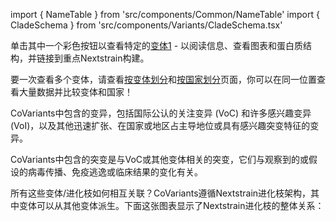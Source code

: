 import { NameTable } from 'src/components/Common/NameTable'
import { CladeSchema } from 'src/components/Variants/CladeSchema.tsx'

单击其中一个彩色按钮以查看特定的[变体1](/variants) - 以阅读信息、查看图表和蛋白质结构，并链接到重点Nextstrain构建。

要一次查看多个变体，请查看[按变体划分](/per-variant)和[按国家划分](/per-country)页面，你可以在同一位置查看大量数据并比较变体和国家！

CoVariants中包含的变异，包括国际公认的关注变异 (VoC) 和许多感兴趣变异 (VoI)，以及其他迅速扩张、在国家或地区占主导地位或具有感兴趣突变特征的变异。

CoVariants中包含的突变是与VoC或其他变体相关的突变，它们与观察到的或假设的病毒传播、免疫逃逸或临床结果的变化有关。

<NameTable />

所有这些变体/进化枝如何相互关联？CoVariants遵循Nextstrain进化枝架构，其中变体可以从其他变体派生。下面这张图表显示了Nextstrain进化枝的整体关系：

<CladeSchema/>
